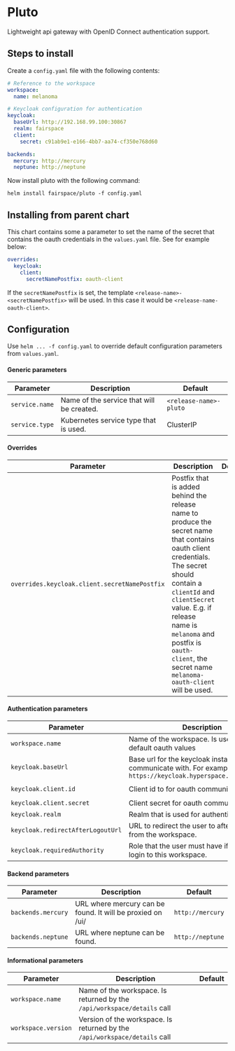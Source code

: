 # Pluto
Lightweight api gateway with OpenID Connect authentication support.

## Steps to install
Create a `config.yaml` file with the following contents:

```yaml
# Reference to the workspace
workspace:
  name: melanoma

# Keycloak configuration for authentication
keycloak:
  baseUrl: http://192.168.99.100:30867
  realm: fairspace
  client:
    secret: c91ab9e1-e166-4bb7-aa74-cf350e768d60

backends:
  mercury: http://mercury
  neptune: http://neptune
```

Now install pluto with the following command:

`helm install fairspace/pluto -f config.yaml`

## Installing from parent chart
This chart contains some a parameter to set the name of the secret that contains
the oauth credentials in the `values.yaml` file. See for example below:

```yaml
overrides:
  keycloak:
    client:
      secretNamePostfix: oauth-client 
```

If the `secretNamePostfix` is set, the template `<release-name>-<secretNamePostfix>` will be used. In this case
it would be `<release-name-oauth-client>`.

## Configuration
Use `helm ... -f config.yaml` to override default configuration parameters from `values.yaml`.

#### Generic parameters
| Parameter  | Description  | Default |
|---|---|---|
| `service.name` | Name of the service that will be created. | `<release-name>-pluto` |
| `service.type` | Kubernetes service type that is used. | ClusterIP |

#### Overrides
| Parameter  | Description  | Default |
|---|---|---|
| `overrides.keycloak.client.secretNamePostfix` | Postfix that is added behind the release name to produce the secret name that contains oauth client credentials. The secret should contain a `clientId` and `clientSecret` value. E.g. if release name is `melanoma` and postfix is `oauth-client`, the secret name `melanoma-oauth-client` will be used. | |

#### Authentication parameters
| Parameter  | Description  | Default |
|---|---|---|
| `workspace.name`   | Name of the workspace. Is used for setting default oauth values |  |
| `keycloak.baseUrl` | Base url for the keycloak instance to communicate with. For example: `https://keycloak.hyperspace.fairspace.app` | |
| `keycloak.client.id` | Client id to for oauth communication | `<workspace-name>-pluto` |
| `keycloak.client.secret` | Client secret for oauth communication. | |
| `keycloak.realm` | Realm that is used for authentication | |
| `keycloak.redirectAfterLogoutUrl` | URL to redirect the user to after he logs out from the workspace. | `https://fairspace.com` |
| `keycloak.requiredAuthority` | Role that the user must have if he wants to login to this workspace. | `user-<workspace-name>` |

#### Backend parameters
| Parameter  | Description  | Default |
|---|---|---|
| `backends.mercury` | URL where mercury can be found. It will be proxied on /ui/ | `http://mercury` |
| `backends.neptune` | URL where neptune can be found. | `http://neptune` |

#### Informational parameters
| Parameter  | Description  | Default |
|---|---|---|
| `workspace.name`   | Name of the workspace. Is returned by the `/api/workspace/details` call |  |
| `workspace.version`   | Version of the workspace. Is returned by the `/api/workspace/details` call |  |
